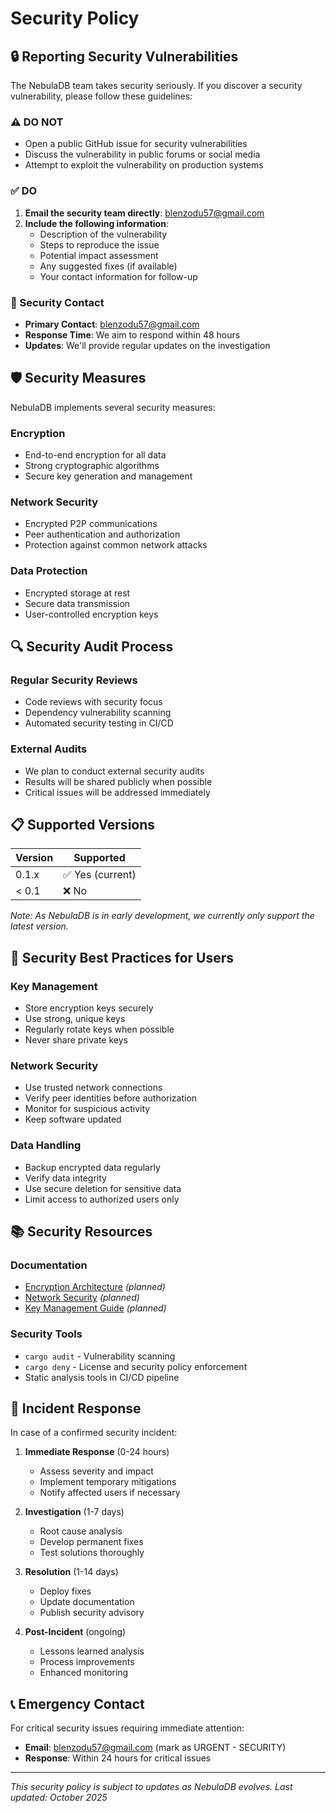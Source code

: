 # Security Policy

## 🔒 Reporting Security Vulnerabilities

The NebulaDB team takes security seriously. If you discover a security vulnerability, please follow these guidelines:

### ⚠️ DO NOT
- Open a public GitHub issue for security vulnerabilities
- Discuss the vulnerability in public forums or social media
- Attempt to exploit the vulnerability on production systems

### ✅ DO
1. **Email the security team directly**: blenzodu57@gmail.com
2. **Include the following information**:
   - Description of the vulnerability
   - Steps to reproduce the issue
   - Potential impact assessment
   - Any suggested fixes (if available)
   - Your contact information for follow-up

### 📧 Security Contact
- **Primary Contact**: blenzodu57@gmail.com
- **Response Time**: We aim to respond within 48 hours
- **Updates**: We'll provide regular updates on the investigation

## 🛡️ Security Measures

NebulaDB implements several security measures:

### Encryption
- End-to-end encryption for all data
- Strong cryptographic algorithms
- Secure key generation and management

### Network Security
- Encrypted P2P communications
- Peer authentication and authorization
- Protection against common network attacks

### Data Protection
- Encrypted storage at rest
- Secure data transmission
- User-controlled encryption keys

## 🔍 Security Audit Process

### Regular Security Reviews
- Code reviews with security focus
- Dependency vulnerability scanning
- Automated security testing in CI/CD

### External Audits
- We plan to conduct external security audits
- Results will be shared publicly when possible
- Critical issues will be addressed immediately

## 📋 Supported Versions

| Version | Supported          |
| ------- | ------------------ |
| 0.1.x   | ✅ Yes (current)   |
| < 0.1   | ❌ No              |

*Note: As NebulaDB is in early development, we currently only support the latest version.*

## 🚨 Security Best Practices for Users

### Key Management
- Store encryption keys securely
- Use strong, unique keys
- Regularly rotate keys when possible
- Never share private keys

### Network Security
- Use trusted network connections
- Verify peer identities before authorization
- Monitor for suspicious activity
- Keep software updated

### Data Handling
- Backup encrypted data regularly
- Verify data integrity
- Use secure deletion for sensitive data
- Limit access to authorized users only

## 📚 Security Resources

### Documentation
- [Encryption Architecture](docs/encryption.md) *(planned)*
- [Network Security](docs/network-security.md) *(planned)*
- [Key Management Guide](docs/key-management.md) *(planned)*

### Security Tools
- `cargo audit` - Vulnerability scanning
- `cargo deny` - License and security policy enforcement
- Static analysis tools in CI/CD pipeline

## 🔄 Incident Response

In case of a confirmed security incident:

1. **Immediate Response** (0-24 hours)
   - Assess severity and impact
   - Implement temporary mitigations
   - Notify affected users if necessary

2. **Investigation** (1-7 days)
   - Root cause analysis
   - Develop permanent fixes
   - Test solutions thoroughly

3. **Resolution** (1-14 days)
   - Deploy fixes
   - Update documentation
   - Publish security advisory

4. **Post-Incident** (ongoing)
   - Lessons learned analysis
   - Process improvements
   - Enhanced monitoring

## 📞 Emergency Contact

For critical security issues requiring immediate attention:
- **Email**: blenzodu57@gmail.com (mark as URGENT - SECURITY)
- **Response**: Within 24 hours for critical issues

---

*This security policy is subject to updates as NebulaDB evolves. Last updated: October 2025*
